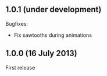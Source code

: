 ## 1.0.1 (under development)

Bugfixes:
 - Fix sawtooths during animations

## 1.0.0 (16 July 2013)

First release
